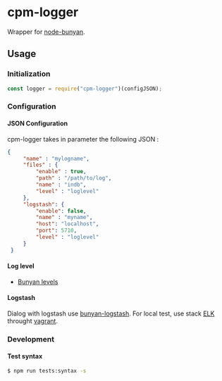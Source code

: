 # cpm-logger
Wrapper for [node-bunyan](https://github.com/trentm/node-bunyan).

## Usage

### Initialization
```javascript
const logger = require("cpm-logger")(configJSON);
```

### Configuration

#### JSON Configuration
cpm-logger takes in parameter the following JSON :

```JSON
{
     "name" : "mylogname",
     "files" : {
         "enable" : true,
         "path" : "/path/to/log",
         "name" : "indb",
         "level" : "loglevel"
     },
     "logstash": {
         "enable": false,
         "name" : "myname",
         "host": "localhost",
         "port": 5710,
         "level" : "loglevel"
     }
 }
```

#### Log level
  * [Bunyan levels](https://github.com/trentm/node-bunyan#log-method-api)

#### Logstash
Dialog with logstash use [bunyan-logstash](https://github.com/sheknows/bunyan-logstash).
For local test, use stack [ELK](https://github.com/comperiosearch/vagrant-elk-box) throught [vagrant](https://www.vagrantup.com/).

### Development

#### Test syntax

```bash
$ npm run tests:syntax -s
```
